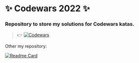 # ✨ Codewars 2022 ✨
### Repository to store my solutions for Codewars katas.
>
>
>👉 <a target="_blank" href="https://www.codewars.com/users/SvetlanaPrus">
><img src="https://www.codewars.com/users/SvetlanaPrus/badges/large" alt="Codewars"/>
></a> 

Other my repository:

[![Readme Card](https://github-readme-stats.vercel.app/api/pin/?username=SvetlanaPrus&repo=Codewars-Solutions&title_color=ffffff&text_color=c9cacc&icon_color=85E0F2&bg_color=17505C)](https://github.com/SvetlanaPrus/Codewars-Solutions)


